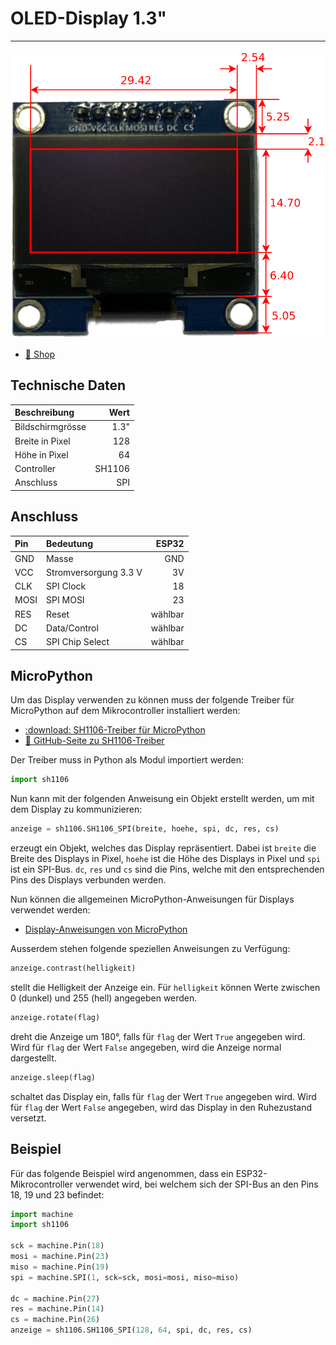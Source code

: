 # OLED-Display 1.3"
---

![OLED-Display 1.3" ©](./oled-1_3.svg)

* [:link: Shop][1]


## Technische Daten

| Beschreibung     |   Wert |
|:---------------- | ------:|
| Bildschirmgrösse |   1.3" |
| Breite in Pixel  |    128 |
| Höhe in Pixel    |     64 |
| Controller       | SH1106 |
| Anschluss        |    SPI |

## Anschluss

| Pin  | Bedeutung             |   ESP32 |
|:---- |:--------------------- | -------:|
| GND  | Masse                 |     GND |
| VCC  | Stromversorgung 3.3 V |      3V |
| CLK  | SPI Clock             |      18 |
| MOSI | SPI MOSI              |      23 |
| RES  | Reset                 | wählbar |
| DC   | Data/Control          | wählbar |
| CS   | SPI Chip Select       | wählbar |

## MicroPython

Um das Display verwenden zu können muss der folgende Treiber für MicroPython auf dem Mikrocontroller installiert werden:

* [:download: SH1106-Treiber für MicroPython](./sh1106.py)
* [:link: GitHub-Seite zu SH1106-Treiber][2]

Der Treiber muss in Python als Modul importiert werden:

``` python
import sh1106
```

Nun kann mit der folgenden Anweisung ein Objekt erstellt werden, um mit dem Display zu kommunizieren:

~~~ python
anzeige = sh1106.SH1106_SPI(breite, hoehe, spi, dc, res, cs)
~~~
erzeugt ein Objekt, welches das Display repräsentiert. Dabei ist `breite` die Breite des Displays in Pixel, `hoehe` ist die Höhe des Displays in Pixel und `spi` ist ein SPI-Bus. `dc`, `res` und `cs` sind die Pins, welche mit den entsprechenden Pins des Displays verbunden werden.

Nun können die allgemeinen MicroPython-Anweisungen für Displays verwendet werden:

* [Display-Anweisungen von MicroPython](?page=../9-micropython/)

Ausserdem stehen folgende speziellen Anweisungen zu Verfügung:

~~~ python
anzeige.contrast(helligkeit)
~~~
stellt die Helligkeit der Anzeige ein. Für `helligkeit` können Werte zwischen 0 (dunkel) und 255 (hell) angegeben werden.

~~~ python
anzeige.rotate(flag)
~~~
dreht die Anzeige um 180°, falls für `flag` der Wert `True` angegeben wird. Wird für `flag` der Wert `False` angegeben, wird die Anzeige normal dargestellt.

~~~ python
anzeige.sleep(flag)
~~~
schaltet das Display ein, falls für `flag` der Wert `True` angegeben wird. Wird für `flag` der Wert `False` angegeben, wird das Display in den Ruhezustand versetzt.


## Beispiel

Für das folgende Beispiel wird angenommen, dass ein ESP32-Mikrocontroller verwendet wird, bei welchem sich der SPI-Bus an den Pins 18, 19 und 23 befindet:

``` python
import machine
import sh1106

sck = machine.Pin(18)
mosi = machine.Pin(23)
miso = machine.Pin(19)
spi = machine.SPI(1, sck=sck, mosi=mosi, miso=miso)

dc = machine.Pin(27)
res = machine.Pin(14)
cs = machine.Pin(26)
anzeige = sh1106.SH1106_SPI(128, 64, spi, dc, res, cs)
```

[1]: https://www.play-zone.ch/de/oled-modul-1-3-128-x-64-pixel-spi-weiss-sh1106.html
[2]: https://github.com/robert-hh/SH1106
